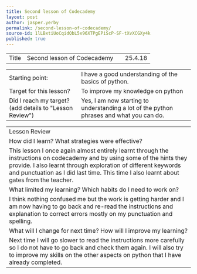 ```yaml
---
title: Second lesson of Codecademy
layout: post
author: jasper.yerby
permalink: /second-lesson-of-codecademy/
source-id: 1lLBxtiUoCqidQbL5x96XTPgEPiScP-SF-tXvXCGXy4k
published: true
---
```

<table>
  <tr>
    <td>Title</td>
    <td>Second lesson of Codecademy</td>
    <td></td>
    <td>25.4.18</td>
  </tr>
</table>


<table>
  <tr>
    <td>Starting point:</td>
    <td>I have a good understanding of the basics of python.</td>
  </tr>
  <tr>
    <td>Target for this lesson?</td>
    <td>To improve my knowledge on python</td>
  </tr>
  <tr>
    <td>Did I reach my target? 
(add details to "Lesson Review")</td>
    <td>Yes, I am now starting to understanding a lot of the python phrases and what you can do.</td>
  </tr>
</table>


<table>
  <tr>
    <td>Lesson Review</td>
  </tr>
  <tr>
    <td>How did I learn? What strategies were effective? </td>
  </tr>
  <tr>
    <td>This lesson I once again almost entirely learnt through the instructions on codecademy and by using some of the hints they provide. I also learnt through exploration of different keywords and punctuation as I did last time. This time I also learnt about gates from the teacher.</td>
  </tr>
  <tr>
    <td>What limited my learning? Which habits do I need to work on? </td>
  </tr>
  <tr>
    <td>I think nothing confused me but the work is getting harder and I am now having to go back and re-read the instructions and explanation to correct errors mostly on my punctuation and spelling. </td>
  </tr>
  <tr>
    <td>What will I change for next time? How will I improve my learning?</td>
  </tr>
  <tr>
    <td>Next time I will go slower to read the instructions more carefully so I do not have to go back and check them again. I will also try to improve my skills on the other aspects on python that I have already completed.</td>
  </tr>
</table>


